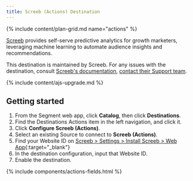 ```yaml
---
title: Screeb (Actions) Destination
---
```


{% include content/plan-grid.md name="actions" %}

[Screeb](https://screeb.app/?utm_source=segmentio&utm_medium=docs&utm_campaign=partners) provides self-serve predictive analytics for growth marketers, leveraging machine learning to automate audience insights and recommendations.

This destination is maintained by Screeb. For any issues with the destination, consult [Screeb's documentation](https://github.com/ScreebApp/developers/wiki), [contact their Support team](mailto:support@screeb.app).

{% include content/ajs-upgrade.md %}

## Getting started

1. From the Segment web app, click **Catalog**, then click **Destinations**.
2. Find the Destinations Actions item in the left navigation, and click it.
3. Click **Configure Screeb (Actions)**.
4. Select an existing Source to connect to **Screeb (Actions)**.
5. Find your Website ID on [Screeb > Settings > Install Screeb > Web App](https://admin.screeb.app/org/last/settings/install?from=segment){:target="_blank"}
6. In the destination configuration, input that Website ID.
7. Enable the destination.

{% include components/actions-fields.html %}
